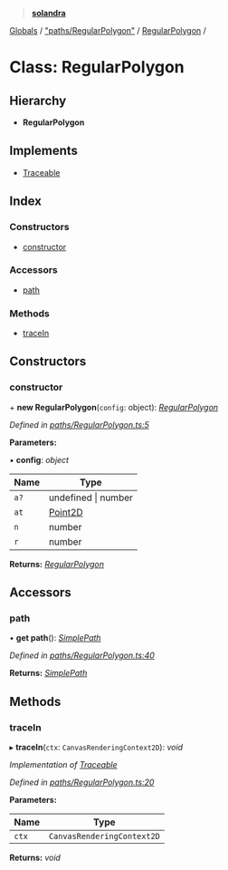 > **[solandra](../README.md)**

[Globals](../README.md) / ["paths/RegularPolygon"](../modules/_paths_regularpolygon_.md) / [RegularPolygon](_paths_regularpolygon_.regularpolygon.md) /

# Class: RegularPolygon

## Hierarchy

* **RegularPolygon**

## Implements

* [Traceable](../interfaces/_paths_index_.traceable.md)

## Index

### Constructors

* [constructor](_paths_regularpolygon_.regularpolygon.md#constructor)

### Accessors

* [path](_paths_regularpolygon_.regularpolygon.md#path)

### Methods

* [traceIn](_paths_regularpolygon_.regularpolygon.md#tracein)

## Constructors

###  constructor

\+ **new RegularPolygon**(`config`: object): *[RegularPolygon](_paths_regularpolygon_.regularpolygon.md)*

*Defined in [paths/RegularPolygon.ts:5](https://github.com/jamesporter/solandra/blob/02e2cc9/src/lib/paths/RegularPolygon.ts#L5)*

**Parameters:**

▪ **config**: *object*

Name | Type |
------ | ------ |
`a?` | undefined \| number |
`at` | [Point2D](../modules/_types_sol_.md#point2d) |
`n` | number |
`r` | number |

**Returns:** *[RegularPolygon](_paths_regularpolygon_.regularpolygon.md)*

## Accessors

###  path

• **get path**(): *[SimplePath](_paths_simplepath_.simplepath.md)*

*Defined in [paths/RegularPolygon.ts:40](https://github.com/jamesporter/solandra/blob/02e2cc9/src/lib/paths/RegularPolygon.ts#L40)*

**Returns:** *[SimplePath](_paths_simplepath_.simplepath.md)*

## Methods

###  traceIn

▸ **traceIn**(`ctx`: `CanvasRenderingContext2D`): *void*

*Implementation of [Traceable](../interfaces/_paths_index_.traceable.md)*

*Defined in [paths/RegularPolygon.ts:20](https://github.com/jamesporter/solandra/blob/02e2cc9/src/lib/paths/RegularPolygon.ts#L20)*

**Parameters:**

Name | Type |
------ | ------ |
`ctx` | `CanvasRenderingContext2D` |

**Returns:** *void*